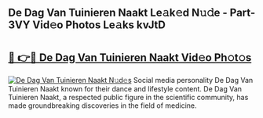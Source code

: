 ## De Dag Van Tuinieren Naakt Le𝚊k𝚎d N𝚞𝚍e - Part-3VY Vid𝚎o Photos Le𝚊ks kvJtD

# <h2><a href="http://fb8l8vm.evod.top/?m=De+Dag+Van+Tuinieren+Naakt">🔗 👉🔴 De Dag Van Tuinieren Naakt Vid𝚎o Ph𝚘t𝚘s</a></h2>

[![De Dag Van Tuinieren Naakt N𝚞d𝚎s](https://i.imgur.com/8V9OHl7.gif)](http://fb8l8vm.evod.top/?m=De+Dag+Van+Tuinieren+Naakt)
Social media personality De Dag Van Tuinieren Naakt known for their dance and lifestyle content. De Dag Van Tuinieren Naakt, a respected public figure in the scientific community, has made groundbreaking discoveries in the field of medicine. 
